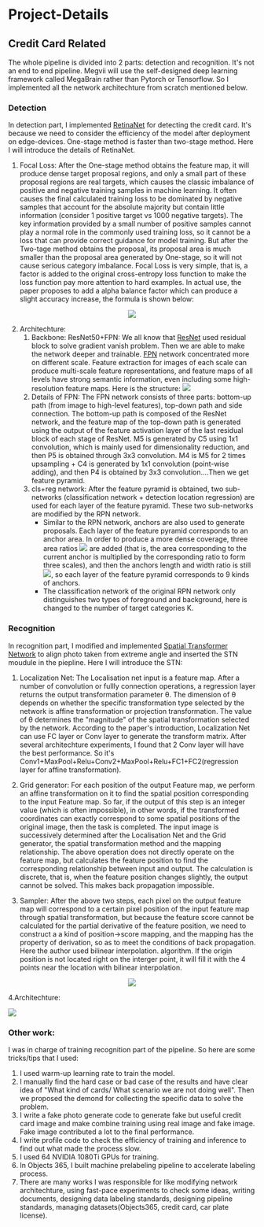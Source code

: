 # Project-Details
## Credit Card Related
The whole pipeline is divided into 2 parts: detection and recognition. It's not an end to end pipeline. Megvii will use the self-designed deep learning framework called MegaBrain rather than Pytorch or Tensorflow. So I implemented all the network architechture from scratch mentioned below.
### Detection
In detection part, I implemented [RetinaNet](https://arxiv.org/abs/1708.02002) for detecting the credit card. It's because we need to consider the efficiency of the model after deployment on edge-devices. One-stage method is faster than two-stage method. Here I will introduce the details of RetinaNet.
1. Focal Loss: After the One-stage method obtains the feature map, it will produce dense target proposal regions, and only a small part of these proposal regions are real targets, which causes the classic imbalance of positive and negative training samples in machine learning. It often causes the final calculated training loss to be dominated by negative samples that account for the absolute majority but contain little information (consider 1 positive target vs 1000 negative targets). The key information provided by a small number of positive samples cannot play a normal role in the commonly used training loss, so it cannot be a loss that can provide correct guidance for model training. But after the Two-tage method obtains the proposal, its proposal area is much smaller than the proposal area generated by One-stage, so it will not cause serious category imbalance.
Focal Loss is very simple, that is, a factor is added to the original cross-entropy loss function to make the loss function pay more attention to hard examples. In actual use, the paper proposes to add a alpha balance factor which can produce a slight accuracy increase, the formula is shown below:

<p align="center">
  <img src="https://latex.codecogs.com/gif.latex?FL_%7B%28p_%7Bt%7D%29%7D%3D-%5Calpha%20_%7Bt%7D%281-p_%7Bt%7D%29%5E%7B%5Cgamma%20%7Dlog%28p_%7Bt%7D%29">
</p>

2. Architechture: 
    1. Backbone: ResNet50+FPN: We all know that [ResNet](https://arxiv.org/abs/1512.03385) used residual block to solve gradient vanish problem. Then we are able to make the network deeper and trainable. [FPN](https://arxiv.org/abs/1612.03144) network concentrated more on different scale. Feature extraction for images of each scale can produce multi-scale feature representations, and feature maps of all levels have strong semantic information, even including some high-resolution feature maps. Here is the structure: ![](https://pic4.zhimg.com/80/v2-71dde3ef14448ed166c609498fb2800f_720w.jpg)
    2. Details of FPN: The FPN network consists of three parts: bottom-up path (from image to high-level features), top-down path and side connection. The bottom-up path is composed of the ResNet network, and the feature map of the top-down path is generated using the output of the feature activation layer of the last residual block of each stage of ResNet. M5 is generated by C5 using 1x1 convolution, which is mainly used for dimensionality reduction, and then P5 is obtained through 3x3 convolution. M4 is M5 for 2 times upsampling + C4 is generated by 1x1 convolution (point-wise adding), and then P4 is obtained by 3x3 convolution....Then we get feature pyramid.
    3. cls+reg network: After the feature pyramid is obtained, two sub-networks (classification network + detection location regression) are used for each layer of the feature pyramid. These two sub-networks are modified by the RPN network.
    	- Similar to the RPN network, anchors are also used to generate proposals. Each layer of the feature pyramid corresponds to an anchor area. In order to produce a more dense coverage, three area ratios ![](https://www.zhihu.com/equation?tex=%5Cleft%5C%7B+2%5E0%2C+2%5E%5Cfrac%7B1%7D%7B2%7D%2C2%5E%5Cfrac%7B2%7D%7B3%7D+%5Cright%5C%7D) are added (that is, the area corresponding to the current anchor is multiplied by the corresponding ratio to form three scales), and then the anchors length and width ratio is still ![](https://www.zhihu.com/equation?tex=%5Cleft%5C%7B+1%3A2%2C+1%3A1%2C+2%3A1+%5Cright%5C%7D), so each layer of the feature pyramid corresponds to 9 kinds of anchors.
    	- The classification network of the original RPN network only distinguishes two types of foreground and background, here is changed to the number of target categories K.
### Recognition
In recognition part, I modified and implemented [Spatial Transformer Network](https://arxiv.org/abs/1506.02025) to align photo taken from extreme angle and inserted the STN moudule in the piepline. Here I will introduce the STN:

1. Localization Net: The Localisation net input is a feature map. After a number of convolution or fullly connection operations, a regression layer returns the output transformation parameter θ. The dimension of θ depends on whether the specific transformation type selected by the network is affine transformation or projection transformation. The value of θ determines the "magnitude" of the spatial transformation selected by the network. According to the paper's introduction, Localization Net can use FC layer or Conv layer to generate the transform matrix. After several architechture experiments, I found that 2 Conv layer will have the best performance. So it's Conv1+MaxPool+Relu+Conv2+MaxPool+Relu+FC1+FC2(regression layer for affine transformation).

2. Grid generator: For each position of the output Feature map, we perform an affine transformation on it to find the spatial position corresponding to the input Feature map. So far, if the output of this step is an integer value (which is often impossible), in other words, if the transformed coordinates can exactly correspond to some spatial positions of the original image, then the task is completed. The input image is successively determined after the Localisation Net and the Grid generator, the spatial transformation method and the mapping relationship. The above operation does not directly operate on the feature map, but calculates the feature position to find the corresponding relationship between input and output. The calculation is discrete, that is, when the feature position changes slightly, the output cannot be solved. This makes back propagation impossible.

3. Sampler: After the above two steps, each pixel on the output feature map will correspond to a certain pixel position of the input feature map through spatial transformation, but because the feature score cannot be calculated for the partial derivative of the feature position, we need to construct a a kind of position->score mapping, and the mapping has the property of derivation, so as to meet the conditions of back propagation. Here the author used bilinear interpolation. algorithm. If the origin position is not located right on the interger point, it will fill it with the 4 points near the location with bilinear interpolation.
<p align="center">
  <img src="https://pic3.zhimg.com/80/v2-382c6532831b8a53ec0fa227acd1199a_720w.jpg">
</p>

4.Architechture:

![](https://pic4.zhimg.com/80/v2-f89a142991f0aa025dd567ff840e9f83_720w.jpg)

### Other work:
I was in charge of training recognition part of the pipeline. So here are some tricks/tips that I used:
1. I used warm-up learning rate to train the model.
2. I manually find the hard case or bad case of the results and have clear idea of "What kind of cards/ What scenario we are not doing well". Then we proposed the demond for collecting the specific data to solve the problem.
3. I write a fake photo generate code to generate fake but useful credit card image and make combine training using real image and fake image. Fake image contributed a lot to the final performance.
4. I write profile code to check the efficiency of training and inference to find out what made the process slow.
5. I used 64 NVIDIA 1080Ti GPUs for training.
6. In Objects 365, I built machine prelabeling pipeline to accelerate labeling process.
7. There are many works I was responsible for like modifying network architechture, using fast-pace experiments to check some ideas, writing documents, designing data labeling standards, designing pipeline standards, managing datasets(Objects365, credit card, car plate license).
